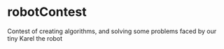 # robotContest
Contest of creating algorithms, and solving some problems faced by our tiny Karel the robot
